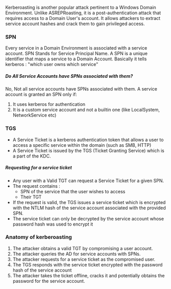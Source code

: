 

Kerberoasting is another popular attack pertinent to a Windows Domain Environment. Unlike ASREPRoasting, it is a post-authentication attack that requires access to a Domain User's account. It allows attackers to extract service account hashes and crack them to gain privileged access.



### SPN

 Every service in a Domain Environment is associated with a service account. SPN Stands for Service Principal Name. A SPN is a unique identifier that maps a service to a Domain Account. Basically it tells kerberos : "which user owns which service"



##### Do All Service Accounts have SPNs associated with them?

No, Not all service accounts have SPNs associated with them. A service account is granted an SPN only if:

1. It uses kerberos for authentication
2. It is a custom service account and not a builtin one (like LocalSystem, NetworkService etc)




### TGS

- A Service Ticket is a kerberos authentication token that allows a user to access a specific service within the domain (such as SMB, HTTP)
- A Service Ticket is issued by the TGS (Ticket Granting Service) which is a part of the KDC.



##### Requesting for a service ticket

- Any user with a Valid TGT can request a Service Ticket for a given SPN.
- The request contains : 
	- SPN of the service that the user wishes to access
	- Their TGT
- If the request is valid, the TGS issues a service ticket which is encrypted with the NTLM hash of the service account associated with the provided SPN.
- The service ticket can only be decrypted by the service account whose password hash was used to encrypt it





### Anatomy of kerberoasting

1. The attacker obtains a valid TGT by compromising a user account.
2. The attacker queries the AD for service accounts with SPNs.
3. The attacker requests for a service ticket as the compromised user.
4. The TGS responds with the service ticket encrypted with the password hash of the service account
5. The attacker takes the ticket offline, cracks it and potentially obtains the password for the service account. 












